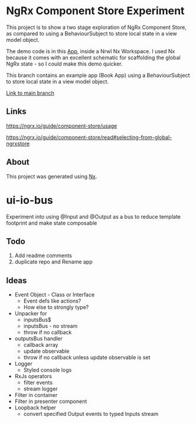 # NgRx Component Store Experiment

This project is to show a two stage exploration of NgRx Component Store, as compared to using a BehaviourSubject to store local state in a view model object.

The demo code is in this [App](https://github.com/tomwhite007/ngrx-component-store-experiment/blob/original-version-using-behaviour-subjects/apps/playground/src/app/app.component.ts), inside a Nrwl Nx Workspace. I used Nx because it comes with an excellent schematic for scaffolding the global NgRx state - so I could make this demo quicker.

This branch contains an example app (Book App) using a BehaviourSubject to store local state in a view model object.

[Link to main branch](https://github.com/tomwhite007/ngrx-component-store-experiment)

## Links

https://ngrx.io/guide/component-store/usage

https://ngrx.io/guide/component-store/read#selecting-from-global-ngrxstore

## About

This project was generated using [Nx](https://nx.dev).

# ui-io-bus

Experiment into using @Input and @Output as a bus to reduce template footprint and make state composable

## Todo

1. Add readme comments
2. duplicate repo and Rename app

## Ideas

- Event Object - Class or Interface
  - Event defs like actions?
  - How else to strongly type?
- Unpacker for
  - inputsBus$
  - inputsBus - no stream
  - throw if no callback
- outputsBus handler
  - callback array
  - update observable
  - throw if no callback unless update observable is set
- Logger
  - Styled console logs
- RxJs operators
  - filter events
  - stream logger
- Filter in container
- Filter in presenter component
- Loopback helper
  - convert specified Output events to typed Inputs stream
